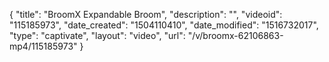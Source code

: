 {
    "title": "BroomX Expandable Broom",
    "description": "",
    "videoid": "115185973",
    "date_created": "1504110410",
    "date_modified": "1516732017",
    "type": "captivate",
    "layout": "video",
    "url": "\/v\/broomx-62106863-mp4\/115185973"
}